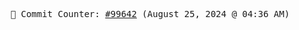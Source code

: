 <p align="center">
    <samp>
        📮 Commit Counter: <a href="https://github.com/Javascript-void0/Javascript-void0/commits/main">#99642</a> (August 25, 2024 @ 04:36 AM)
    </samp>
</p>